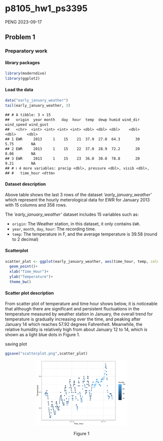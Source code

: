 p8105_hw1_ps3395
================
PENG
2023-09-17

## Problem 1

### Preparatory work

#### library packages

``` r
library(moderndive)
library(ggplot2)
```

#### Load the data

``` r
data("early_january_weather")
tail(early_january_weather, 3)
```

    ## # A tibble: 3 × 15
    ##   origin  year month   day  hour  temp  dewp humid wind_dir wind_speed wind_gust
    ##   <chr>  <int> <int> <int> <int> <dbl> <dbl> <dbl>    <dbl>      <dbl>     <dbl>
    ## 1 EWR     2013     1    15    21  37.9  27.0  64.3       30       5.75        NA
    ## 2 EWR     2013     1    15    22  37.0  28.9  72.2       20       8.06        NA
    ## 3 EWR     2013     1    15    23  36.0  30.0  78.8       20       9.21        NA
    ## # ℹ 4 more variables: precip <dbl>, pressure <dbl>, visib <dbl>,
    ## #   time_hour <dttm>

#### Dataset description

Above table shows the last 3 rows of the dataset
*‘early_january_weather’* which represent the hourly meterological data
for EWR for January 2013 with 15 columns and 358 rows.

The *‘early_january_weather’* dataset includes 15 variables such as:

- `origin`: The Weather station, in this dataset, it only contains
  `EWR`.
- `year`, `month`, `day`, `hour`: The recording time.
- `temp`: The temperature in F, and the average temperature is 39.58
  (round to 2 decimal)

#### Scatterplot

``` r
scatter_plot <- ggplot(early_january_weather, aes(time_hour, temp, color = humid)) +
  geom_point()+
  xlab("Time_Hour")+
  ylab("Temperature")+
  theme_bw()
```

#### Scatter plot description

From scatter plot of temperature and time hour shows below, it is
noticeable that although there are significant and persistent
fluctuations in the temperature measured by weather station in January,
the overall trend for temperature is gradually increasing over the time,
and peaking after January 14 which reaches 57.92 degrees Fahrenheit.
Meanwhile, the relative humidity is relatively high from about January
12 to 14, which is shown as a light blue dots in Figure 1.

saving plot

``` r
ggsave("scatterplot.png",scatter_plot)
```

<div class="figure" style="text-align: center">

<img src="scatterplot.png" alt="Figure 1" width="60%" />
<p class="caption">
Figure 1
</p>

</div>
